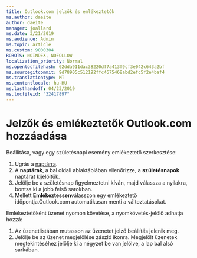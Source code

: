```yaml
---
title: Outlook.com jelzők és emlékeztetők
ms.author: daeite
author: daeite
manager: joallard
ms.date: 3/21/2019
ms.audience: Admin
ms.topic: article
ms.custom: 9000304
ROBOTS: NOINDEX, NOFOLLOW
localization_priority: Normal
ms.openlocfilehash: 62dda911dac38220df7a413f9cf3e042c643a2bf
ms.sourcegitcommit: 9d78905c512192ffc4675468abd2efc5f2e4baf4
ms.translationtype: MT
ms.contentlocale: hu-HU
ms.lasthandoff: 04/23/2019
ms.locfileid: "32417897"
---
```

# <a name="adding-flags-and-reminders-in-outlookcom"></a>Jelzők és emlékeztetők Outlook.com hozzáadása

Beállítása, vagy egy születésnapi esemény emlékeztető szerkesztése:

1. Ugrás a [naptárra](https://outlook.live.com/calendar/).
1. A **naptárak**, a bal oldali ablaktáblában ellenőrizze, a **születésnapok** naptárat kijelöltük.
1. Jelölje be a születésnap figyelmeztetni kíván, majd válassza a nyilakra, bontsa ki a jobb felső sarokban.
1. Mellett **Emlékeztessen**válasszon egy emlékeztető időpontja.Outlook.com automatikusan menti a változtatásokat.

Emlékeztetőként üzenet nyomon követése, a nyomkövetés-jelölő adhatja hozzá:

1. Az üzenetlistában mutasson az üzenetet jelző beállítás jelenik meg.
1. Jelölje be az üzenet megjelölése zászló ikonra. Megjelölt üzenetek megtekintéséhez jelölje ki a négyzet be van jelölve, a lap bal alsó sarkában.